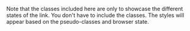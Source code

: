 Note that the classes included here are only to showcase the different states of the link. You don't have to include the classes. The styles will appear based on the pseudo-classes and browser state.